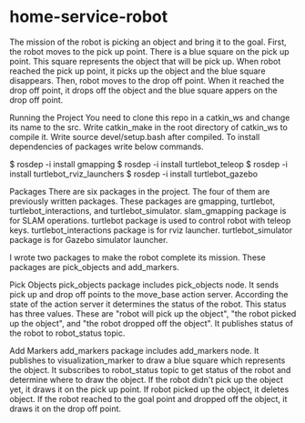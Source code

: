 # home-service-robot
 The mission of the robot is picking an object and bring it to the goal. First, the robot moves to the pick up point. There is a blue square on the pick up point. This square represents the object that will be pick up. When robot reached the pick up point, it picks up the object and the blue square disappears. Then, robot moves to the drop off point.
 When it reached the drop off point, it drops off the object and the blue square appers on the drop off point.
 
 
Running the Project
You need to clone this repo in a catkin_ws and change its name to the src. Write catkin_make in the root directory of catkin_ws to compile it. Write source devel/setup.bash after compiled. To install dependencies of packages write below commands.

$ rosdep -i install gmapping
$ rosdep -i install turtlebot_teleop
$ rosdep -i install turtlebot_rviz_launchers
$ rosdep -i install turtlebot_gazebo


Packages
There are six packages in the project. The four of them are previously written packages. These packages are gmapping, turtlebot, turtlebot_interactions, and turtlebot_simulator. slam_gmapping package is for SLAM operations. turtlebot package is used to control robot with teleop keys. turtlebot_interactions package is for rviz launcher. turtlebot_simulator package is for Gazebo simulator launcher.

I wrote two packages to make the robot complete its mission. These packages are pick_objects and add_markers.

Pick Objects
pick_objects package includes pick_objects node. It sends pick up and drop off points to the move_base action server. According the state of the action server it determines the status of the robot. This status has three values. These are "robot will pick up the object", "the robot picked up the object", and "the robot dropped off the object". It publishes status of the robot to robot_status topic.

Add Markers
add_markers package includes add_markers node. It publishes to visualization_marker to draw a blue square which represents the object. It subscribes to robot_status topic to get status of the robot and determine where to draw the object. If the robot didn't pick up the object yet, it draws it on the pick up point. If robot picked up the object, it deletes object. If the robot reached to the goal point and dropped off the object, it draws it on the drop off point.

